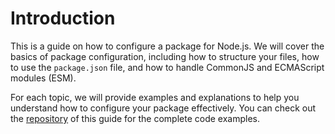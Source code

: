 # Introduction

This is a guide on how to configure a package for Node.js. We will cover the basics of package configuration, including how to structure your files, how to use the `package.json` file, and how to handle CommonJS and ECMAScript modules (ESM).

For each topic, we will provide examples and explanations to help you understand how to configure your package effectively. You can check out the [repository](https://github.com/nodejs/package-examples) of this guide for the complete code examples.
